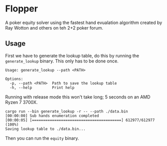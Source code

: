 # Flopper

A poker equity solver using the fastest hand evualation algorithm created by Ray Wotton and others on teh 2+2 poker forum.

## Usage

First we have to generate the lookup table, do this by running the `generate_lookup` binary.  This only has to be done once.

```
Usage: generate_lookup --path <PATH>

Options:
  -p, --path <PATH>  Path to save the lookup table
  -h, --help         Print help
  ```
Running with release mode this won't take long; 5 seconds on an AMD Ryzen 7 3700X.
```
cargo run --bin generate_lookup -r -- --path ./data.bin
[00:00:00] Sub hands enumeration completed
[00:00:05] [========================================] 612977/612977 (100%)
Saving lookup table to ./data.bin...
```
Then you can run the `equity` binary.
```

```